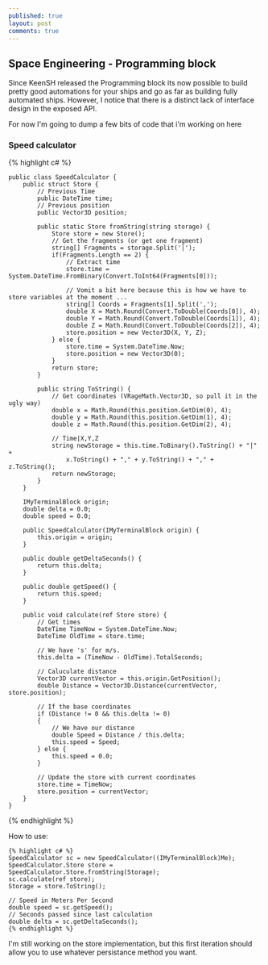 ```yaml
---
published: true
layout: post
comments: true
---
```




## Space Engineering - Programming block

Since KeenSH released the Programming block its now possible to build pretty good automations for your ships
and go as far as building fully automated ships. However, I notice that there is a distinct lack of interface design in the exposed API.

For now I'm going to dump a few bits of code that i'm working on here

### Speed calculator

{% highlight c# %}
```
public class SpeedCalculator {
    public struct Store {
        // Previous Time
        public DateTime time;
        // Previous position
        public Vector3D position;

        public static Store fromString(string storage) {
            Store store = new Store();
            // Get the fragments (or get one fragment) 
            string[] Fragments = storage.Split('|');
            if(Fragments.Length == 2) {
                // Extract time
                store.time = System.DateTime.FromBinary(Convert.ToInt64(Fragments[0]));

                // Vomit a bit here because this is how we have to store variables at the moment ...
                string[] Coords = Fragments[1].Split(',');
                double X = Math.Round(Convert.ToDouble(Coords[0]), 4); 
                double Y = Math.Round(Convert.ToDouble(Coords[1]), 4); 
                double Z = Math.Round(Convert.ToDouble(Coords[2]), 4); 
                store.position = new Vector3D(X, Y, Z);
            } else {            
                store.time = System.DateTime.Now;
                store.position = new Vector3D(0);
            }
            return store;
        }

        public string ToString() {
            // Get coordinates (VRageMath.Vector3D, so pull it in the ugly way) 
            double x = Math.Round(this.position.GetDim(0), 4); 
            double y = Math.Round(this.position.GetDim(1), 4); 
            double z = Math.Round(this.position.GetDim(2), 4);

            // Time|X,Y,Z
            string newStorage = this.time.ToBinary().ToString() + "|" + 
                x.ToString() + "," + y.ToString() + "," + z.ToString();
            return newStorage;
        }
    }

    IMyTerminalBlock origin;
    double delta = 0.0;
    double speed = 0.0;

    public SpeedCalculator(IMyTerminalBlock origin) {
        this.origin = origin;
    }

    public double getDeltaSeconds() {
        return this.delta;
    }

    public double getSpeed() {
        return this.speed;
    }

    public void calculate(ref Store store) {
        // Get times 
        DateTime TimeNow = System.DateTime.Now;
        DateTime OldTime = store.time;

        // We have 's' for m/s. 
        this.delta = (TimeNow - OldTime).TotalSeconds;
        
        // Caluculate distance
        Vector3D currentVector = this.origin.GetPosition();
        double Distance = Vector3D.Distance(currentVector, store.position);

        // If the base coordinates 
        if (Distance != 0 && this.delta != 0)
        {
            // We have our distance 
            double Speed = Distance / this.delta;
            this.speed = Speed;
        } else {
            this.speed = 0.0;
        }

        // Update the store with current coordinates
        store.time = TimeNow;
        store.position = currentVector;
    }
}
```
{% endhighlight %}

How to use:
```
{% highlight c# %}
SpeedCalculator sc = new SpeedCalculator((IMyTerminalBlock)Me);
SpeedCalculator.Store store = SpeedCalculator.Store.fromString(Storage);
sc.calculate(ref store);
Storage = store.ToString();

// Speed in Meters Per Second
double speed = sc.getSpeed();
// Seconds passed since last calculation
double delta = sc.getDeltaSeconds();
{% endhighlight %}
```
I'm still working on the store implementation, but this first iteration should allow you to use whatever persistance method you want.

